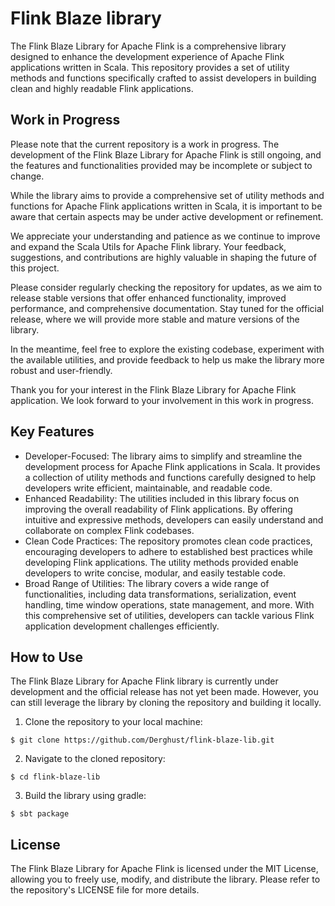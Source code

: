 # Flink Blaze library

The Flink Blaze Library for Apache Flink is a comprehensive library designed to enhance
the development experience of Apache Flink applications written in Scala. 
This repository provides a set of utility methods and functions specifically crafted 
to assist developers in building clean and highly readable Flink applications.

## Work in Progress

Please note that the current repository is a work in progress. 
The development of the Flink Blaze Library for Apache Flink is still ongoing, 
and the features and functionalities provided may be incomplete or subject to change.

While the library aims to provide a comprehensive set of utility methods and functions 
for Apache Flink applications written in Scala, it is important to be aware that certain
aspects may be under active development or refinement.

We appreciate your understanding and patience as we continue to improve and expand 
the Scala Utils for Apache Flink library. Your feedback, suggestions, and contributions 
are highly valuable in shaping the future of this project.

Please consider regularly checking the repository for updates, 
as we aim to release stable versions that offer enhanced functionality, 
improved performance, and comprehensive documentation. Stay tuned for the official release,
where we will provide more stable and mature versions of the library.

In the meantime, feel free to explore the existing codebase,
experiment with the available utilities, and provide feedback to help us make the library
more robust and user-friendly.

Thank you for your interest in the Flink Blaze Library for Apache Flink application. 
We look forward to your involvement in this work in progress.

## Key Features

- Developer-Focused:
The library aims to simplify and streamline the development process for 
Apache Flink applications in Scala. It provides a collection of utility methods 
and functions carefully designed to help developers write efficient, maintainable, 
and readable code.
- Enhanced Readability: 
The utilities included in this library focus on improving the overall readability 
of Flink applications. By offering intuitive and expressive methods, developers 
can easily understand and collaborate on complex Flink codebases.
- Clean Code Practices: 
The repository promotes clean code practices, encouraging developers to adhere 
to established best practices while developing Flink applications. 
The utility methods provided enable developers to write concise, modular, and easily testable code.
- Broad Range of Utilities: 
The library covers a wide range of functionalities, including data transformations, 
serialization, event handling, time window operations, state management, and more. 
With this comprehensive set of utilities, developers can tackle various 
Flink application development challenges efficiently.

## How to Use

The Flink Blaze Library for Apache Flink library is currently under development 
and the official release has not yet been made. However, 
you can still leverage the library by cloning the repository and building it locally.

1. Clone the repository to your local machine:
```shell
$ git clone https://github.com/Derghust/flink-blaze-lib.git
```
2. Navigate to the cloned repository:
```shell
$ cd flink-blaze-lib
```
3. Build the library using gradle:
```shell
$ sbt package
```

## License

The Flink Blaze Library for Apache Flink is licensed under the MIT License, 
allowing you to freely use, modify, and distribute the library. 
Please refer to the repository's LICENSE file for more details.
